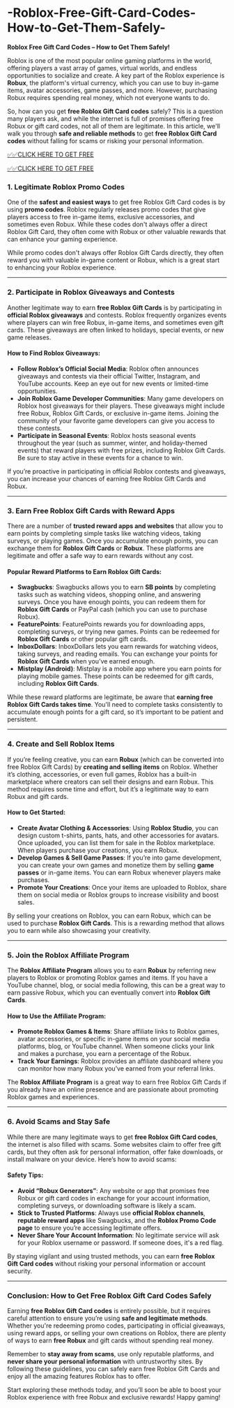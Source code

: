 # -Roblox-Free-Gift-Card-Codes-How-to-Get-Them-Safely-

**Roblox Free Gift Card Codes – How to Get Them Safely!**

Roblox is one of the most popular online gaming platforms in the world, offering players a vast array of games, virtual worlds, and endless opportunities to socialize and create. A key part of the Roblox experience is **Robux**, the platform's virtual currency, which you can use to buy in-game items, avatar accessories, game passes, and more. However, purchasing Robux requires spending real money, which not everyone wants to do.

So, how can you get **free Roblox Gift Card codes** safely? This is a question many players ask, and while the internet is full of promises offering free Robux or gift card codes, not all of them are legitimate. In this article, we'll walk you through **safe and reliable methods** to get **free Roblox Gift Card codes** without falling for scams or risking your personal information.

[✅✅CLICK HERE TO GET FREE](https://tinyurl.com/ycy7cnvj)

[✅✅CLICK HERE TO GET FREE](https://tinyurl.com/ycy7cnvj)

### 1. **Legitimate Roblox Promo Codes**

One of the **safest and easiest ways** to get free Roblox Gift Card codes is by using **promo codes**. Roblox regularly releases promo codes that give players access to free in-game items, exclusive accessories, and sometimes even Robux. While these codes don't always offer a direct Roblox Gift Card, they often come with Robux or other valuable rewards that can enhance your gaming experience.



While promo codes don't always offer Roblox Gift Cards directly, they often reward you with valuable in-game content or Robux, which is a great start to enhancing your Roblox experience.

---

### 2. **Participate in Roblox Giveaways and Contests**

Another legitimate way to earn **free Roblox Gift Cards** is by participating in **official Roblox giveaways** and contests. Roblox frequently organizes events where players can win free Robux, in-game items, and sometimes even gift cards. These giveaways are often linked to holidays, special events, or new game releases.

#### How to Find Roblox Giveaways:
- **Follow Roblox’s Official Social Media**: Roblox often announces giveaways and contests via their official Twitter, Instagram, and YouTube accounts. Keep an eye out for new events or limited-time opportunities.
- **Join Roblox Game Developer Communities**: Many game developers on Roblox host giveaways for their players. These giveaways might include free Robux, Roblox Gift Cards, or exclusive in-game items. Joining the community of your favorite game developers can give you access to these contests.
- **Participate in Seasonal Events**: Roblox hosts seasonal events throughout the year (such as summer, winter, and holiday-themed events) that reward players with free prizes, including Roblox Gift Cards. Be sure to stay active in these events for a chance to win.

If you’re proactive in participating in official Roblox contests and giveaways, you can increase your chances of earning free Roblox Gift Cards and Robux.

---

### 3. **Earn Free Roblox Gift Cards with Reward Apps**

There are a number of **trusted reward apps and websites** that allow you to earn points by completing simple tasks like watching videos, taking surveys, or playing games. Once you accumulate enough points, you can exchange them for **Roblox Gift Cards** or **Robux**. These platforms are legitimate and offer a safe way to earn rewards without any cost.

#### Popular Reward Platforms to Earn Roblox Gift Cards:
- **Swagbucks**: Swagbucks allows you to earn **SB points** by completing tasks such as watching videos, shopping online, and answering surveys. Once you have enough points, you can redeem them for **Roblox Gift Cards** or PayPal cash (which you can use to purchase Robux).
- **FeaturePoints**: FeaturePoints rewards you for downloading apps, completing surveys, or trying new games. Points can be redeemed for **Roblox Gift Cards** or other popular gift cards.
- **InboxDollars**: InboxDollars lets you earn rewards for watching videos, taking surveys, and reading emails. You can exchange your points for **Roblox Gift Cards** when you’ve earned enough.
- **Mistplay (Android)**: Mistplay is a mobile app where you earn points for playing mobile games. These points can be redeemed for gift cards, including **Roblox Gift Cards**.

While these reward platforms are legitimate, be aware that **earning free Roblox Gift Cards takes time**. You'll need to complete tasks consistently to accumulate enough points for a gift card, so it’s important to be patient and persistent.

---

### 4. **Create and Sell Roblox Items**

If you’re feeling creative, you can earn **Robux** (which can be converted into free Roblox Gift Cards) by **creating and selling items** on Roblox. Whether it’s clothing, accessories, or even full games, Roblox has a built-in marketplace where creators can sell their designs and earn Robux. This method requires some time and effort, but it’s a legitimate way to earn Robux and gift cards.

#### How to Get Started:
- **Create Avatar Clothing & Accessories**: Using **Roblox Studio**, you can design custom t-shirts, pants, hats, and other accessories for avatars. Once uploaded, you can list them for sale in the Roblox marketplace. When players purchase your creations, you earn Robux.
- **Develop Games & Sell Game Passes**: If you’re into game development, you can create your own games and monetize them by selling **game passes** or in-game items. You can earn Robux whenever players make purchases.
- **Promote Your Creations**: Once your items are uploaded to Roblox, share them on social media or Roblox groups to increase visibility and boost sales.

By selling your creations on Roblox, you can earn Robux, which can be used to purchase **Roblox Gift Cards**. This is a rewarding method that allows you to earn while also showcasing your creativity.

---

### 5. **Join the Roblox Affiliate Program**

The **Roblox Affiliate Program** allows you to earn **Robux** by referring new players to Roblox or promoting Roblox games and items. If you have a YouTube channel, blog, or social media following, this can be a great way to earn passive Robux, which you can eventually convert into **Roblox Gift Cards**.

#### How to Use the Affiliate Program:
- **Promote Roblox Games & Items**: Share affiliate links to Roblox games, avatar accessories, or specific in-game items on your social media platforms, blog, or YouTube channel. When someone clicks your link and makes a purchase, you earn a percentage of the Robux.
- **Track Your Earnings**: Roblox provides an affiliate dashboard where you can monitor how many Robux you’ve earned from your referral links.

The **Roblox Affiliate Program** is a great way to earn free Roblox Gift Cards if you already have an online presence and are passionate about promoting Roblox games and experiences.

---

### 6. **Avoid Scams and Stay Safe**

While there are many legitimate ways to get **free Roblox Gift Card codes**, the internet is also filled with scams. Some websites claim to offer free gift cards, but they often ask for personal information, offer fake downloads, or install malware on your device. Here’s how to avoid scams:

#### Safety Tips:
- **Avoid “Robux Generators”**: Any website or app that promises free Robux or gift card codes in exchange for your account information, completing surveys, or downloading software is likely a scam.
- **Stick to Trusted Platforms**: Always use **official Roblox channels**, **reputable reward apps** like Swagbucks, and the **Roblox Promo Code page** to ensure you’re accessing legitimate offers.
- **Never Share Your Account Information**: No legitimate service will ask for your Roblox username or password. If someone does, it's a red flag.

By staying vigilant and using trusted methods, you can earn **free Roblox Gift Card codes** without risking your personal information or account security.

---

### Conclusion: How to Get Free Roblox Gift Card Codes Safely

Earning **free Roblox Gift Card codes** is entirely possible, but it requires careful attention to ensure you’re using **safe and legitimate methods**. Whether you're redeeming promo codes, participating in official giveaways, using reward apps, or selling your own creations on Roblox, there are plenty of ways to earn **free Robux** and gift cards without spending real money.

Remember to **stay away from scams**, use only reputable platforms, and **never share your personal information** with untrustworthy sites. By following these guidelines, you can safely earn free Roblox Gift Cards and enjoy all the amazing features Roblox has to offer.

Start exploring these methods today, and you’ll soon be able to boost your Roblox experience with free Robux and exclusive rewards! Happy gaming!
